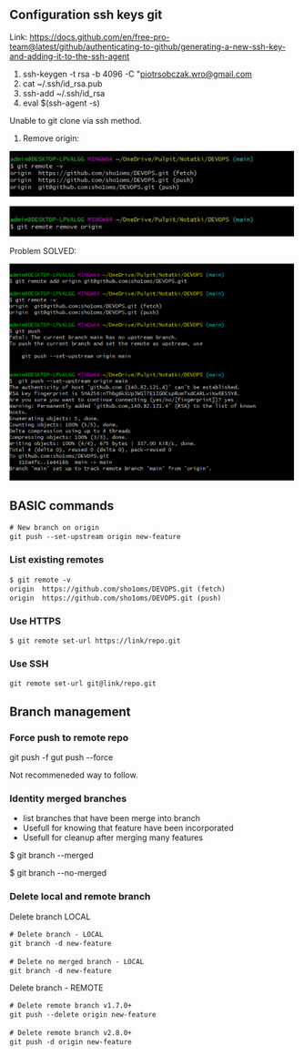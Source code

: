 
## Configuration ssh keys git
Link:
https://docs.github.com/en/free-pro-team@latest/github/authenticating-to-github/generating-a-new-ssh-key-and-adding-it-to-the-ssh-agent


1. ssh-keygen -t rsa -b 4096 -C "piotrsobczak.wro@gmail.com
2. cat  ~/.ssh/id_rsa.pub
3. ssh-add ~/.ssh/id_rsa
4. eval $(ssh-agent -s)

Unable to git clone via ssh method.
1. Remove origin:
<p align="left">
  <img src="./screens/3.jpg" width="500" title="Problem solved">
  <p align="left">
  <img src="./screens/2.jpg" width="500" title="Problem solved">
</p>

Problem SOLVED:
<p align="left">
  <img src="./screens/1.jpg" width="500" title="Problem solved">
</p>


## BASIC commands

```
# New branch on origin
git push --set-upstream origin new-feature

```



### List existing remotes
```
$ git remote -v
origin  https://github.com/sho1oms/DEVOPS.git (fetch)
origin  https://github.com/sho1oms/DEVOPS.git (push)
```
### Use HTTPS

```
$ git remote set-url https://link/repo.git
```
### Use SSH

```
git remote set-url git@link/repo.git
```

## Branch management

### Force push to remote repo

git push -f
gut push --force

Not recommeneded way to follow.

### Identity merged branches

* list branches that have been merge into  branch
* Usefull for knowing that feature have been incorporated
* Usefull for cleanup after merging many features

$ git branch --merged

$ git branch --no-merged

### Delete local and remote branch

Delete branch LOCAL
```
# Delete branch - LOCAL
git branch -d new-feature

# Delete no merged branch - LOCAL
git branch -d new-feature
```

Delete branch - REMOTE

```
# Delete remote branch v1.7.0+
git push --delete origin new-feature

# Delete remote branch v2.8.0+
git push -d origin new-feature
```